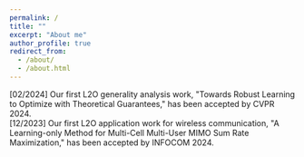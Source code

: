 ```yaml
---
permalink: /
title: ""
excerpt: "About me"
author_profile: true
redirect_from: 
  - /about/
  - /about.html
---
```


[02/2024] Our first L2O generality analysis work, "Towards Robust Learning to Optimize with Theoretical Guarantees," has been accepted by CVPR 2024. <br>
[12/2023] Our first L2O application work for wireless communication, "A Learning-only Method for Multi-Cell Multi-User MIMO Sum Rate Maximization," has been accepted by INFOCOM 2024.
